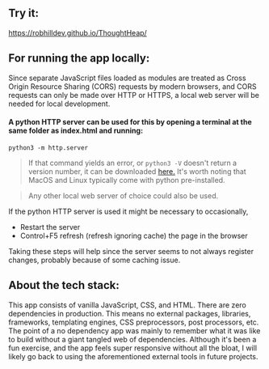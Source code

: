 ## Try it:
https://robhilldev.github.io/ThoughtHeap/

## For running the app locally:

Since separate JavaScript files loaded as modules are treated as Cross Origin Resource Sharing (CORS) requests by modern browsers, and CORS requests can only be made over HTTP or HTTPS, a local web server will be needed for local development.

#### A python HTTP server can be used for this by opening a terminal at the same folder as index.html and running:
```
python3 -m http.server
```

> If that command yields an error, or `python3 -V` doesn't return a version number, it can be downloaded [here.](https://www.python.org/downloads/) It's worth noting that MacOS and Linux typically come with python pre-installed.

> Any other local web server of choice could also be used.

If the python HTTP server is used it might be necessary to occasionally,
- Restart the server
- Control+F5 refresh (refresh ignoring cache) the page in the browser

Taking these steps will help since the server seems to not always register changes, probably because of some caching issue.

## About the tech stack:

This app consists of vanilla JavaScript, CSS, and HTML.  There are zero dependencies in production.  This means no external packages, libraries, frameworks, templating engines, CSS preprocessors, post processors, etc.  The point of a no dependency app was mainly to remember what it was like to build without a giant tangled web of dependencies.  Although it's been a fun exercise, and the app feels super responsive without all the bloat, I will likely go back to using the aforementioned external tools in future projects.